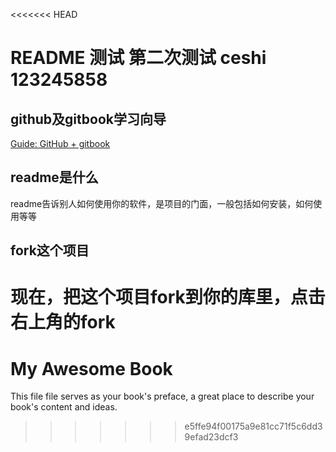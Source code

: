 <<<<<<< HEAD
# README 测试 第二次测试 ceshi  123245858

## github及gitbook学习向导  
 
[Guide: GitHub + gitbook](https://github.com/OpenMindClub/pythoncamp0/wiki/%5BGithub-Gitbook%5D)

## readme是什么

readme告诉别人如何使用你的软件，是项目的门面，一般包括如何安装，如何使用等等

## fork这个项目

现在，把这个项目fork到你的库里，点击右上角的fork
=======
My Awesome Book
=======

This file file serves as your book's preface, a great place to describe your book's content and ideas.
>>>>>>> e5ffe94f00175a9e81cc71f5c6dd39efad23dcf3
